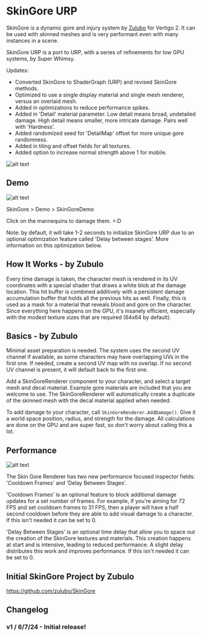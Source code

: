 # SkinGore URP

SkinGore is a dynamic gore and injury system by [Zulubo](www.zulubo.com) for Vertigo 2. It can be used with skinned meshes and is very performant even with many instances in a scene.

SkinGore URP is a port to URP, with a series of refinements for low GPU systems, by Super Whimsy.

Updates:
* Converted SkinGore to ShaderGraph (URP) and revised SkinGore methods. 
* Optimized to use a single display material and single mesh renderer, versus an overlaid mesh.
* Added in optimizations to reduce performance spikes.
* Added in 'Detail' material parameter. Low detail means broad, undetailed damage. High detail means smaller, more intricate damage. Pairs well with 'Hardness'.
* Added randomized seed for 'DetailMap' offset for more unique gore randomness.
* Added in tiling and offset fields for all textures.
* Added option to increase normal strength above 1 for mobile.

![alt text](https://media4.giphy.com/media/v1.Y2lkPTc5MGI3NjExcHR1ZmJ1NnI0MWRqNGFhZDFjd3hwaTBobHNxd3Y1dGdkcHRqMjNibyZlcD12MV9pbnRlcm5hbF9naWZfYnlfaWQmY3Q9Zw/yK7ux4ttmxgt3LlCYp/giphy.gif "SkinGore URP - Up Close")

## Demo

![alt text](https://media1.giphy.com/media/v1.Y2lkPTc5MGI3NjExeW15NnV2bmY4cjFjdjF1dW91OW1sZTkzcjhkOTFvdGp5aGd3eTNoNSZlcD12MV9pbnRlcm5hbF9naWZfYnlfaWQmY3Q9Zw/32zlEmWr64hEZSR9Fj/giphy.gif "SkinGore URP - Demo")

SkinGore > Demo > SkinGoreDemo

Click on the mannequins to damage them. >:D

Note: by default, it will take 1-2 seconds to initialize SkinGore URP due to an optional optimization feature called 'Delay between stages'. More information on this optimization below.


## How It Works - by Zubulo
Every time damage is taken, the character mesh is rendered in its UV coordinates with a special shader that draws a white blob at the damage location. This hit buffer is combined additively with a persistent damage accumulation buffer that holds all the previous hits as well. Finally, this is used as a mask for a material that reveals blood and gore on the character. Since everything here happens on the GPU, it's insanely efficient, especially with the modest texture sizes that are required (64x64 by default). 


## Basics - by Zubulo
Minimal asset preparation is needed. The system uses the second UV channel if available, as some characters may have overlapping UVs in the first one. If needed, create a second UV map with no overlap. If no second UV channel is present, it will default back to the first one.

Add a SkinGoreRenderer component to your character, and select a target mesh and decal material. Example gore materials are included that you are welcome to use. The SkinGoreRenderer will automatically create a duplicate of the skinned mesh with the decal material applied when needed.

To add damage to your character, call `SkinGoreRenderer.AddDamage()`. Give it a world space position, radius, and strength for the damage. All calculations are done on the GPU and are super fast, so don't worry about calling this a lot.


## Performance

![alt text](https://media1.giphy.com/media/v1.Y2lkPTc5MGI3NjExZW9sMnR2ZzVvYWNhZHpod3NsbmR2MGtxd28yNGw0YnA3bjJpdzl1ciZlcD12MV9pbnRlcm5hbF9naWZfYnlfaWQmY3Q9Zw/q7hs05optEYuXY8TAE/giphy.gif "SkinGore URP - 12 mannequins receiving random damage every few seconds on Quest 3")

The Skin Gore Renderer has two new performance focused inspector fields: 'Cooldown Frames' and 'Delay Between Stages'.

'Cooldown Frames' is an optional feature to block additional damage updates for a set number of frames. For example, if you're aiming for 72 FPS and set cooldown frames to 31 FPS, then a player will have a half second cooldown before they are able to add visual damage to a character. If this isn't needed it can be set to 0.

'Delay Between Stages' is an optional time delay that allow you to space out the creation of the SkinGore textures and materials. This creation happens at start and is intensive, leading to reduced performance. A slight delay distributes this work and improves performance. If this isn't needed it can be set to 0.


## Initial SkinGore Project by Zubulo
https://github.com/zulubo/SkinGore

## Changelog
### v1 / 6/7/24 - Initial release!
